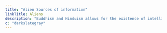 ```yaml
---
title: "Alien Sources of information"
linkTitle: Aliens
description: "Buddhism and Hinduism allows for the existence of intelligent non-human beings by default."
c: "darkslategray"
---
```

